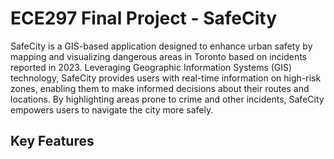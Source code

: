 # ECE297 Final Project - SafeCity
SafeCity is a GIS-based application designed to enhance urban safety by mapping and visualizing dangerous areas in Toronto based on incidents reported in 2023. Leveraging Geographic Information Systems (GIS) technology, SafeCity provides users with real-time information on high-risk zones, enabling them to make informed decisions about their routes and locations. By highlighting areas prone to crime and other incidents, SafeCity empowers users to navigate the city more safely.

## Key Features

